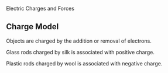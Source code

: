 Electric Charges and Forces

## Charge Model
Objects are charged by the addition or removal of electrons.

Glass rods charged by silk is associated with positive charge.

Plastic rods charged by wool is associated with negative charge.
